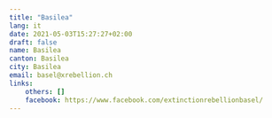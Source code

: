 ```yaml
---
title: "Basilea"
lang: it
date: 2021-05-03T15:27:27+02:00
draft: false
name: Basilea
canton: Basilea
city: Basilea
email: basel@xrebellion.ch
links:
    others: []
    facebook: https://www.facebook.com/extinctionrebellionbasel/
---
```


